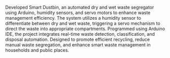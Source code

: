 Developed Smart Dustbin, an automated dry and wet waste segregator using Arduino, humidity sensors, and servo motors to enhance waste management efficiency. The system utilizes a humidity sensor to differentiate between dry and wet waste, triggering a servo mechanism to direct the waste into appropriate compartments. Programmed using Arduino IDE, the project integrates real-time waste detection, classification, and disposal automation. Designed to promote efficient recycling, reduce manual waste segregation, and enhance smart waste management in households and public places.
